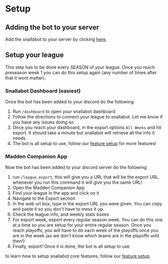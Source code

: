 # Setup

## Adding the bot to your server

Add the snallabot to your server by clicking [here](https://discord.com/api/oauth2/authorize?client_id=970091866450198548&permissions=310311726160&scope=bot%20applications.commands).

## Setup your league

This step has to be done every SEASON of your league. Once you reach preseason week 1 you can do this setup again (any number of times after that it wont matter).

### Snallabot Dashboard (easiest)

Once the bot has been added to your discord do the following:

1. Run `/dashboard` to open your snallabot dashboard
2. Follow the directions to connect your league to snallabot. Let me know if you have any issues doing so
3. Once you reach your dashboard, in the export options `All Weeks` and hit export. It should take a minute but snallabot will retrieve all the info it needs.
4. The bot is all setup to use, follow our [feature setup](feature_setup.md) for more features!

### Madden Companion App

Now the bot has been added to your discord server do the following:

1. run `/league_export`, this will give you a URL that will be the export URL. whenever you run this command it will give you the same URL!
2. Open the Madden Companion App
3. Find your league in the app and click on it
4. Navigate to the Export section
5. In the web url box, type in the export URL you were given. You can copy and paste it so you don't have to mess it up.
6. Check the league info, and weekly stats boxes
7. For export week, export every regular season week. You can do this one at a time so you are setup for your entire regular season. Once you reach playoffs, you will have to do each week of the playoffs once you are in the week (as we don't know which teams are in the playoffs until then!)
8. Finally, export! Once it is done, the bot is all setup to use

to learn how to setup snallabot core features, follow our [feature setup](feature_setup.md).
